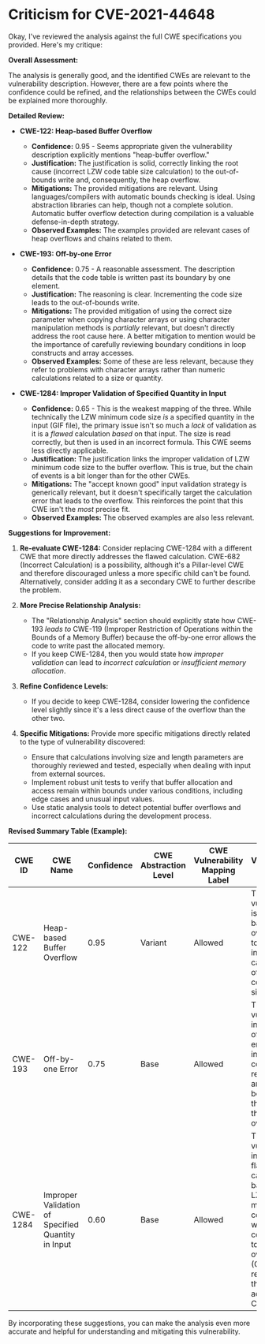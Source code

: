 # Criticism for CVE-2021-44648

Okay, I've reviewed the analysis against the full CWE specifications you provided. Here's my critique:

**Overall Assessment:**

The analysis is generally good, and the identified CWEs are relevant to the vulnerability description. However, there are a few points where the confidence could be refined, and the relationships between the CWEs could be explained more thoroughly.

**Detailed Review:**

*   **CWE-122: Heap-based Buffer Overflow**

    *   **Confidence:** 0.95 - Seems appropriate given the vulnerability description explicitly mentions "heap-buffer overflow."
    *   **Justification:** The justification is solid, correctly linking the root cause (incorrect LZW code table size calculation) to the out-of-bounds write and, consequently, the heap overflow.
    *   **Mitigations:** The provided mitigations are relevant. Using languages/compilers with automatic bounds checking is ideal. Using abstraction libraries can help, though not a complete solution. Automatic buffer overflow detection during compilation is a valuable defense-in-depth strategy.
    *   **Observed Examples:** The examples provided are relevant cases of heap overflows and chains related to them.

*   **CWE-193: Off-by-one Error**

    *   **Confidence:** 0.75 - A reasonable assessment. The description details that the code table is written past its boundary by one element.
    *   **Justification:** The reasoning is clear. Incrementing the code size leads to the out-of-bounds write.
    *   **Mitigations:** The provided mitigation of using the correct size parameter when copying character arrays or using character manipulation methods is *partially* relevant, but doesn't directly address the root cause here.  A better mitigation to mention would be the importance of carefully reviewing boundary conditions in loop constructs and array accesses.
    *   **Observed Examples:** Some of these are less relevant, because they refer to problems with character arrays rather than numeric calculations related to a size or quantity.

*   **CWE-1284: Improper Validation of Specified Quantity in Input**

    *   **Confidence:** 0.65 - This is the weakest mapping of the three. While technically the LZW minimum code size *is* a specified quantity in the input (GIF file), the primary issue isn't so much a *lack* of validation as it is a *flawed* calculation *based* on that input. The size is read correctly, but then is used in an incorrect formula. This CWE seems less directly applicable.
    *   **Justification:** The justification links the improper validation of LZW minimum code size to the buffer overflow. This is true, but the chain of events is a bit longer than for the other CWEs.
    *   **Mitigations:** The "accept known good" input validation strategy is generically relevant, but it doesn't specifically target the calculation error that leads to the overflow. This reinforces the point that this CWE isn't the *most* precise fit.
    *   **Observed Examples:** The observed examples are also less relevant.

**Suggestions for Improvement:**

1.  **Re-evaluate CWE-1284:** Consider replacing CWE-1284 with a different CWE that more directly addresses the flawed calculation.  CWE-682 (Incorrect Calculation) is a possibility, although it's a Pillar-level CWE and therefore discouraged unless a more specific child can't be found. Alternatively, consider adding it as a secondary CWE to further describe the problem.

2.  **More Precise Relationship Analysis:**

    *   The "Relationship Analysis" section should explicitly state how CWE-193 *leads to* CWE-119 (Improper Restriction of Operations within the Bounds of a Memory Buffer) because the off-by-one error allows the code to write past the allocated memory.
    *   If you keep CWE-1284, then you would state how *improper validation* can lead to *incorrect calculation* or *insufficient memory allocation*.

3.  **Refine Confidence Levels:**

    *   If you decide to keep CWE-1284, consider lowering the confidence level slightly since it's a less direct cause of the overflow than the other two.

4.  **Specific Mitigations:** Provide more specific mitigations directly related to the type of vulnerability discovered:

    *   Ensure that calculations involving size and length parameters are thoroughly reviewed and tested, especially when dealing with input from external sources.
    *   Implement robust unit tests to verify that buffer allocation and access remain within bounds under various conditions, including edge cases and unusual input values.
    *   Use static analysis tools to detect potential buffer overflows and incorrect calculations during the development process.

**Revised Summary Table (Example):**

| CWE ID    | CWE Name                                       | Confidence | CWE Abstraction Level | CWE Vulnerability Mapping Label | CWE-Vulnerability Mapping Notes                                                                                                                                                                 |
| --------- | ---------------------------------------------- | ---------- | --------------------- | ------------------------------- | ----------------------------------------------------------------------------------------------------------------------------------------------------------------------------------------------- |
| CWE-122   | Heap-based Buffer Overflow                     | 0.95       | Variant               | Allowed                         | The vulnerability is a heap-based buffer overflow due to an incorrect calculation of the LZW code table size.                                                                                     |
| CWE-193   | Off-by-one Error                             | 0.75       | Base                  | Allowed                         | The vulnerability includes an off-by-one error due to incrementing code size, resulting in an out-of-bounds write that *leads to* the heap overflow.                                                     |
| CWE-1284 | Improper Validation of Specified Quantity in Input | 0.60       | Base                  | Allowed                         | The vulnerability involves a flawed calculation based on the LZW minimum code size, which contributes to the buffer overflow. (Consider replacing this or adding CWE-682).|

By incorporating these suggestions, you can make the analysis even more accurate and helpful for understanding and mitigating this vulnerability.